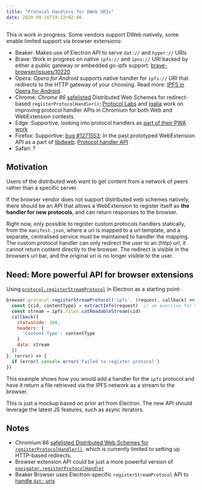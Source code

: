 ```yaml
---
title: "Protocol Handlers for DWeb URIs"
date: 2020-09-16T19:22+02:00
---
```


This is work in progress. Some vendors support DWeb natively, some enable limited support via browser extensions:

- Beaker: Makes use of Electron API to serve `dat://` and `hyper://` URIs
- Brave: Work in progress on native `ipfs://` and `ipns://` URI backed by either a public gateway or embedded go-ipfs support: [brave-browser/issues/10220](https://github.com/brave/brave-browser/issues/10220)
- Opera: *Opera for Android* supports native handler for `ipfs://` URI that redirects to the HTTP gateway of your choosing. Read more: [IPFS in Opera for Android](https://blog.ipfs.io/2020-03-30-ipfs-in-opera-for-android/).
- Chrome: *Chrome 86* [safelisted](https://blog.chromium.org/2020/09/chrome-86-improved-focus-highlighting.html) Distributed Web Schemes for redirect-based `registerProtocolHandler()`; [Protocol Labs](https://protocol.ai/) and [Igalia](https://igalia.com) work on improving protocol handler APIs in Chromium for both Web and WebExtension contexts.
- Edge: Supportive, looking into protocol handlers as [part of their PWA work](https://github.com/MicrosoftEdge/MSEdgeExplainers/blob/master/PwaUriHandler/explainer.md)
- Firefox: Supportive: [bug #1271553](https://bugzilla.mozilla.org/show_bug.cgi?id=1271553); In the past prototyped WebExtension API as a part of [libdweb](https://github.com/mozilla/libdweb): [Protocol handler API](https://github.com/mozilla/libdweb/issues/2)
- Safari: ?

## Motivation

Users of the distributed web want to get content from a network of peers rather than a specific server.

If the browser vendor does not support distributed web schemes natively,
there should be an API that allows a WebExtension to register itself as **the handler for new protocols**, and can return responses to the browser.

Right now, only possible to register custom protocols handlers statically, from the `manifest.json`, where a uri is mapped to a url template, and a separate, centralised service must be maintained to handler the mapping. The custom protocol handler can only redirect the user to an (http) url, it cannot return content directly to the browser. The redirect is visible in the browsers url bar, and the original uri is no longer visible to the user.

## Need: More powerful API for browser extensions

Using [`protocol.registerStreamProtocol`][1] in Electron as a starting point:

```js
browser.protocol.registerStreamProtocol('ipfs', (request, callback) => {
  const {cid, contentType} = extractInfo(request)  // an exercise for the reader
  const stream = ipfs.files.catReadableStream(cid)
  callback({
    statusCode: 200,
    headers: {
      'Content-Type': contentType
    }
    data: stream
  })
}, (error) => {
  if (error) console.error('Failed to register protocol')
})
```

This example shows how you would add a handler for the `ipfs` protocol and have it return a file retrieved via the IPFS network as a stream to the browser.

This is just a mockup based on prior art from Electron. The new API should leverage the latest JS features, such as async iterators.

## Notes

- Chromium 86 [safelisted Distributed Web Schemes for `registerProtocolHandler()`][3], which is currently limited to setting up HTTP-based redirects.
- Browser extension API could be just a more powerful version of [`navigator.registerProtocolHandler`][2]
- Beaker Browser uses Electron-specific `registerStreamProtocol` API to [handle `dat:` uris](
https://github.com/beakerbrowser/beaker/blob/984188245e69fe8035688292399c3f5b1aa51c25/app/background-process/protocols/dat.js#L53)


[1]: https://github.com/electron/electron/blob/master/docs/api/protocol.md#protocolregisterstreamprotocolscheme-handler-completion
[2]: https://developer.mozilla.org/en-US/docs/Web/API/Navigator/registerProtocolHandler
[3]: https://blog.chromium.org/2020/09/chrome-86-improved-focus-highlighting.html

